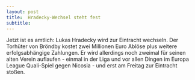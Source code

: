 ```yaml
---
layout: post
title:  Hradecky-Wechsel steht fest
subtitle:  
---
```


Jetzt ist es amtlich: Lukas Hradecky wird zur Eintracht wechseln. Der Torhüter von Bröndby kostet zwei Millionen Euro Ablöse plus weitere erfolgsabhängige Zahlungen. Er wird allerdings noch zweimal für seinen alten Verein auflaufen - einmal in der Liga und vor allen Dingen im Europa League Quali-Spiel gegen Nicosia - und erst am Freitag zur Eintracht stoßen.


